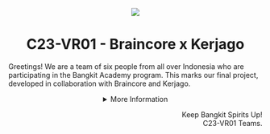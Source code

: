 <p align="center"><img src='https://drive.google.com/uc?id=1d9LedlUpPOGkJyANQZ3EMbP9J0DyTFkX'></p>
<h1 align="center"> C23-VR01 - Braincore x Kerjago </h1>

Greetings! We are a team of six people from all over Indonesia who are participating in the Bangkit Academy program. This marks our final project, developed in collaboration with Braincore and Kerjago.

<details>
   <summary align="center">More Information</summary>

<h2 align="center">Lokergo!</h2>
<p align="center">some image</p>

Job vacancy platform that integrates multiple platforms into a single compact and streamlined experience, enhanced with a recommendation feature, because we understand the difficulties people face when searching for job vacancies on various websites. This integration aims to increase efficiency and, as a result, accelerate the reduction of unemployment.

<p align="center">
   Try Now!
   <br>
   {link to the web}
</p>

## Our Teams
Our team consists of two learning paths, namely machine learning and cloud computing, each with specific responsibilities. {insert tugas yang dikerjain ML & CC secara umum}

### Cloud Computing
| Bangkit ID | Name | Social Media |
|:----------:|:----:|--------------|
|C156BSY3914|Ismail Abdurrahim|[LinkedIn](https://www.linkedin.com/in/ismail-abdurrahim-515862201/)  [Instagram](https://www.instagram.com/)  |
|C119BSY4176|Revansa Helsa Kuswana|[LinkedIn](https://www.linkedin.com/in/revansakuswana/)  [Instagram](https://www.instagram.com/)  |

### Machine Learning
| Bangkit ID | Name | Social Media |
|:----------:|:----:|--------------|
|M186BSY0132|Aldrian Aliv|[LinkedIn](https://www.linkedin.com/in/aldrianaliv/)  [Instagram](https://www.instagram.com)  |
|M237BSY0803|Fakhrie Nabil Putera Setiawan|[LinkedIn](https://www.linkedin.com/in/fakhrie-n/)  [Instagram](https://www.instagram.com/)  |
|M237BSX0840|Tarisha Andhera|[LinkedIn](https://www.linkedin.com/in/tarishaandhera/)  [Instagram](https://www.instagram.com/)  |
|M119BSY1095|Yustaf Kusuma Abi Al Yasid|[LinkedIn](https://www.linkedin.com/in/yustaf-kusuma-abi-al-yasid-17955a225/)  [Instagram](https://www.instagram.com/)  |

## Repository

### Cloud Computing

### Machine Learning

### Mobile Development

  
</details>

<p align="right"> Keep Bangkit Spirits Up! <br> C23-VR01 Teams. </p>
